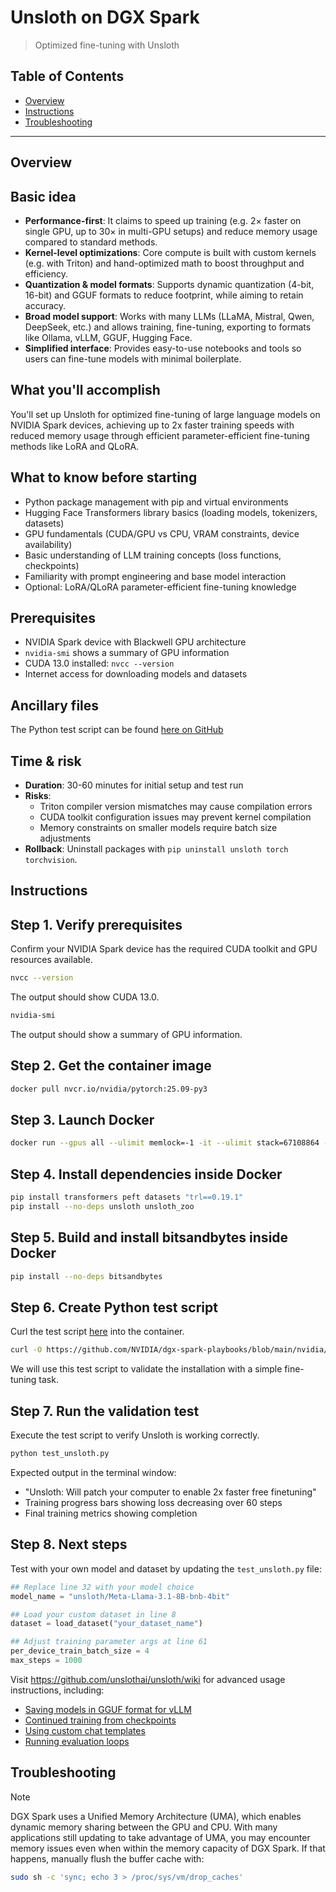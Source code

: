 # Unsloth on DGX Spark

> Optimized fine-tuning with Unsloth

## Table of Contents

- [Overview](#overview)
- [Instructions](#instructions)
- [Troubleshooting](#troubleshooting)

---

## Overview

## Basic idea

- **Performance-first**: It claims to speed up training (e.g. 2× faster on single GPU, up to 30× in multi-GPU setups) and reduce memory usage compared to standard methods.   
- **Kernel-level optimizations**: Core compute is built with custom kernels (e.g. with Triton) and hand-optimized math to boost throughput and efficiency.  
- **Quantization & model formats**: Supports dynamic quantization (4-bit, 16-bit) and GGUF formats to reduce footprint, while aiming to retain accuracy.    
- **Broad model support**: Works with many LLMs (LLaMA, Mistral, Qwen, DeepSeek, etc.) and allows training, fine-tuning, exporting to formats like Ollama, vLLM, GGUF, Hugging Face.   
- **Simplified interface**: Provides easy-to-use notebooks and tools so users can fine-tune models with minimal boilerplate.  

## What you'll accomplish

You'll set up Unsloth for optimized fine-tuning of large language models on NVIDIA Spark devices, 
achieving up to 2x faster training speeds with reduced memory usage through efficient 
parameter-efficient fine-tuning methods like LoRA and QLoRA.

## What to know before starting

- Python package management with pip and virtual environments
- Hugging Face Transformers library basics (loading models, tokenizers, datasets)
- GPU fundamentals (CUDA/GPU vs CPU, VRAM constraints, device availability)
- Basic understanding of LLM training concepts (loss functions, checkpoints)
- Familiarity with prompt engineering and base model interaction
- Optional: LoRA/QLoRA parameter-efficient fine-tuning knowledge

## Prerequisites

- NVIDIA Spark device with Blackwell GPU architecture
- `nvidia-smi` shows a summary of GPU information
- CUDA 13.0 installed: `nvcc --version`
- Internet access for downloading models and datasets

## Ancillary files

The Python test script can be found [here on GitHub](https://github.com/NVIDIA/dgx-spark-playbooks/blob/main/nvidia/unsloth/assets/test_unsloth.py)


## Time & risk

* **Duration**: 30-60 minutes for initial setup and test run
* **Risks**: 
  * Triton compiler version mismatches may cause compilation errors
  * CUDA toolkit configuration issues may prevent kernel compilation
  * Memory constraints on smaller models require batch size adjustments
* **Rollback**: Uninstall packages with `pip uninstall unsloth torch torchvision`.

## Instructions

## Step 1. Verify prerequisites

Confirm your NVIDIA Spark device has the required CUDA toolkit and GPU resources available.

```bash
nvcc --version
```
The output should show CUDA 13.0.

```bash
nvidia-smi
```
The output should show a summary of GPU information.

## Step 2. Get the container image
```bash
docker pull nvcr.io/nvidia/pytorch:25.09-py3
```

## Step 3. Launch Docker
```bash
docker run --gpus all --ulimit memlock=-1 -it --ulimit stack=67108864 --entrypoint /usr/bin/bash --rm nvcr.io/nvidia/pytorch:25.09-py3
```

## Step 4. Install dependencies inside Docker

```bash
pip install transformers peft datasets "trl==0.19.1"
pip install --no-deps unsloth unsloth_zoo
```

## Step 5. Build and install bitsandbytes inside Docker
```bash
pip install --no-deps bitsandbytes
```

## Step 6. Create Python test script

Curl the test script [here](https://github.com/NVIDIA/dgx-spark-playbooks/blob/main/nvidia/unsloth/assets/test_unsloth.py) into the container.

```bash
curl -O https://github.com/NVIDIA/dgx-spark-playbooks/blob/main/nvidia/unsloth/assets/test_unsloth.py
```

We will use this test script to validate the installation with a simple fine-tuning task.


## Step 7. Run the validation test

Execute the test script to verify Unsloth is working correctly.

```bash
python test_unsloth.py
```

Expected output in the terminal window:
- "Unsloth: Will patch your computer to enable 2x faster free finetuning"
- Training progress bars showing loss decreasing over 60 steps
- Final training metrics showing completion

## Step 8. Next steps

Test with your own model and dataset by updating the `test_unsloth.py` file:

```python
## Replace line 32 with your model choice
model_name = "unsloth/Meta-Llama-3.1-8B-bnb-4bit"

## Load your custom dataset in line 8
dataset = load_dataset("your_dataset_name")

## Adjust training parameter args at line 61
per_device_train_batch_size = 4
max_steps = 1000
```

Visit https://github.com/unslothai/unsloth/wiki
for advanced usage instructions, including:
- [Saving models in GGUF format for vLLM](https://github.com/unslothai/unsloth/wiki#saving-to-gguf)
- [Continued training from checkpoints](https://github.com/unslothai/unsloth/wiki#loading-lora-adapters-for-continued-finetuning)
- [Using custom chat templates](https://github.com/unslothai/unsloth/wiki#chat-templates)
- [Running evaluation loops](https://github.com/unslothai/unsloth/wiki#evaluation-loop---also-fixes-oom-or-crashing)

## Troubleshooting

> [!NOTE]
> DGX Spark uses a Unified Memory Architecture (UMA), which enables dynamic memory sharing between the GPU and CPU. 
> With many applications still updating to take advantage of UMA, you may encounter memory issues even when within 
> the memory capacity of DGX Spark. If that happens, manually flush the buffer cache with:
```bash
sudo sh -c 'sync; echo 3 > /proc/sys/vm/drop_caches'
```
